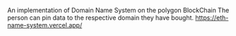An implementation of Domain Name System on the polygon BlockChain
The person can pin data to the respective domain they have bought.
https://eth-name-system.vercel.app/
